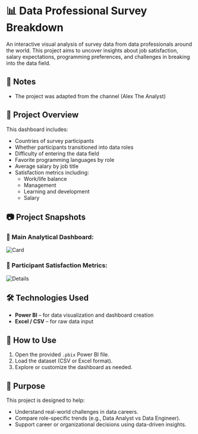 # 📊 Data Professional Survey Breakdown

An interactive visual analysis of survey data from data professionals around the world. This project aims to uncover insights about job satisfaction, salary expectations, programming preferences, and challenges in breaking into the data field.


## 📌 Notes
- The project was adapted from the channel (Alex The Analyst)


## 🧩 Project Overview

This dashboard includes:

- Countries of survey participants
- Whether participants transitioned into data roles
- Difficulty of entering the data field
- Favorite programming languages by role
- Average salary by job title
- Satisfaction metrics including:
  - Work/life balance
  - Management
  - Learning and development
  - Salary

## 📷 Project Snapshots

### 🔹 Main Analytical Dashboard:
![Card](https://github.com/user-attachments/assets/d67ed61b-acf9-4221-802e-ed1e646ba304)

### 🔹 Participant Satisfaction Metrics:
![Details](https://github.com/user-attachments/assets/d2eb7067-2225-404b-85fa-73c5bc2d0ecb)


## 🛠️ Technologies Used

- **Power BI** – for data visualization and dashboard creation
- **Excel / CSV** – for raw data input

## 🚀 How to Use

1. Open the provided `.pbix` Power BI file.
2. Load the dataset (CSV or Excel format).
3. Explore or customize the dashboard as needed.

## 🎯 Purpose

This project is designed to help:

- Understand real-world challenges in data careers.
- Compare role-specific trends (e.g., Data Analyst vs Data Engineer).
- Support career or organizational decisions using data-driven insights.
